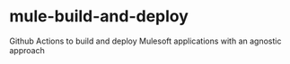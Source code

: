 # mule-build-and-deploy
Github Actions to build and deploy Mulesoft applications with an agnostic approach
